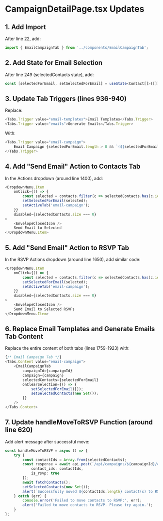 # CampaignDetailPage.tsx Updates

## 1. Add Import
After line 22, add:
```typescript
import { EmailCampaignTab } from '../components/EmailCampaignTab';
```

## 2. Add State for Email Selection
After line 249 (selectedContacts state), add:
```typescript
const [selectedForEmail, setSelectedForEmail] = useState<Contact[]>([]);
```

## 3. Update Tab Triggers (lines 936-940)
Replace:
```typescript
<Tabs.Trigger value="email-templates">Email Templates</Tabs.Trigger>
<Tabs.Trigger value="emails">Generate Emails</Tabs.Trigger>
```
With:
```typescript
<Tabs.Trigger value="email-campaign">
    Email Campaign {selectedForEmail.length > 0 && `(${selectedForEmail.length})`}
</Tabs.Trigger>
```

## 4. Add "Send Email" Action to Contacts Tab
In the Actions dropdown (around line 1400), add:
```typescript
<DropdownMenu.Item 
    onClick={() => {
        const selected = contacts.filter(c => selectedContacts.has(c.id));
        setSelectedForEmail(selected);
        setActiveTab('email-campaign');
    }}
    disabled={selectedContacts.size === 0}
>
    <EnvelopeClosedIcon />
    Send Email to Selected
</DropdownMenu.Item>
```

## 5. Add "Send Email" Action to RSVP Tab
In the RSVP Actions dropdown (around line 1650), add similar code:
```typescript
<DropdownMenu.Item 
    onClick={() => {
        const selected = contacts.filter(c => selectedContacts.has(c.id) && c.is_rsvp);
        setSelectedForEmail(selected);
        setActiveTab('email-campaign');
    }}
    disabled={selectedContacts.size === 0}
>
    <EnvelopeClosedIcon />
    Send Email to Selected RSVPs
</DropdownMenu.Item>
```

## 6. Replace Email Templates and Generate Emails Tab Content
Replace the entire content of both tabs (lines 1759-1923) with:
```typescript
{/* Email Campaign Tab */}
<Tabs.Content value="email-campaign">
    <EmailCampaignTab
        campaignId={campaignId}
        campaign={campaign}
        selectedContacts={selectedForEmail}
        onClearSelection={() => {
            setSelectedForEmail([]);
            setSelectedContacts(new Set());
        }}
    />
</Tabs.Content>
```

## 7. Update handleMoveToRSVP Function (around line 620)
Add alert message after successful move:
```typescript
const handleMoveToRSVP = async () => {
    try {
        const contactIds = Array.from(selectedContacts);
        const response = await api.post(`/api/campaigns/${campaignId}/contacts/rsvp`, {
            contact_ids: contactIds,
            is_rsvp: true
        });
        await fetchContacts();
        setSelectedContacts(new Set());
        alert(`Successfully moved ${contactIds.length} contact(s) to RSVP. They remain visible in both Contacts and RSVP tabs.`);
    } catch (err) {
        console.error('Failed to move contacts to RSVP:', err);
        alert('Failed to move contacts to RSVP. Please try again.');
    }
};
``` 